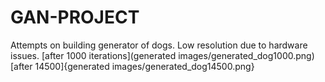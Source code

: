 # GAN-PROJECT
Attempts on building generator of dogs. Low resolution due to hardware issues.
[after 1000 iterations](generated images/generated_dog1000.png)
[after 14500]{generated images/generated_dog14500.png}

